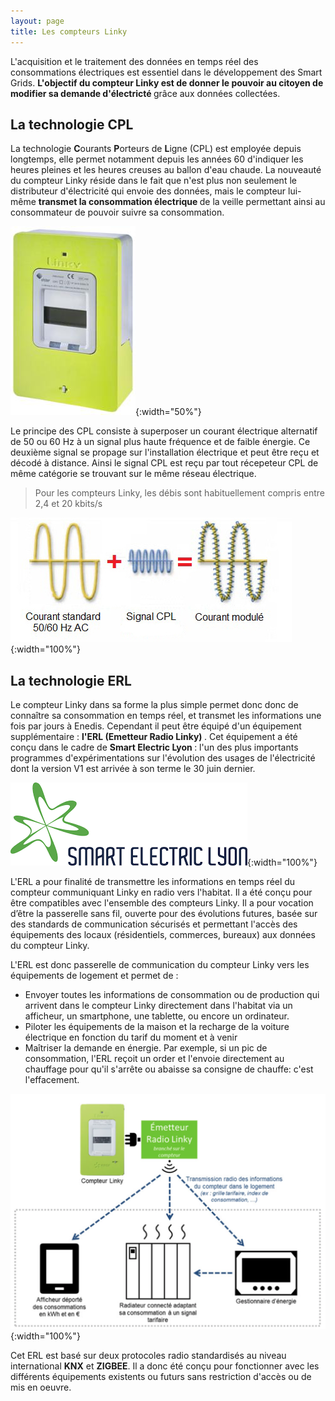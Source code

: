 ```yaml
---
layout: page
title: Les compteurs Linky
---
```


L'acquisition et le traitement des données en temps réel des consommations électriques est essentiel dans le développement des Smart Grids. <strong> L'objectif du compteur Linky est de donner le pouvoir au citoyen de modifier sa demande d'électricté </strong> grâce aux données collectées.

## La technologie CPL

La technologie <strong>C</strong>ourants <strong>P</strong>orteurs de <strong>L</strong>igne (CPL) est employée depuis longtemps, elle permet notamment depuis les années 60 d'indiquer les heures 
pleines et les heures creuses au ballon d'eau chaude. La nouveauté du compteur Linky réside dans le fait que n'est plus non seulement
le distributeur d'électricité qui envoie des données, mais le compteur lui-même <strong>transmet la consommation électrique </strong>
de la veille permettant ainsi au consommateur de pouvoir suivre sa consommation.

![Compteur Linky](/Images/linky.jpg/){:width="50%"}

Le principe des CPL consiste à superposer un courant électrique alternatif de 50 ou 60 Hz à un signal plus haute 
fréquence et de faible énergie. Ce deuxième signal se propage sur l'installation électrique et peut être reçu et 
décodé à distance. Ainsi le signal CPL est reçu par tout récepeteur CPL de même catégorie se trouvant sur le même réseau
électrique. 

> Pour les compteurs Linky, les débis sont habituellement compris entre 2,4 et 20 kbits/s

![CPL](/Images/CPL.jpg/){:width="100%"}

## La technologie ERL

Le compteur Linky dans sa forme la plus simple permet donc donc de connaître sa consommation
en temps réel, et transmet les informations une fois par jours à Enedis. Cependant il peut être équipé 
d'un équipement supplémentaire : <strong> l'ERL (Emetteur Radio Linky) </strong>. 
Cet équipement a été conçu dans le cadre de <strong> Smart Electric Lyon </strong> : l'un des plus importants programmes
d'expérimentations sur l'évolution des usages de l'électricité dont la version V1 est arrivée à son terme le 30 juin dernier. 

![Smart Electric Lyon](/Images/smartelec.png/){:width="100%"}

L'ERL a pour finalité de transmettre les informations en temps réel du compteur communiquant Linky en radio vers l'habitat. Il 
a été conçu pour être compatibles avec l'ensemble des compteurs Linky. Il a pour vocation d’être la passerelle sans fil, ouverte pour des évolutions futures, basée sur des standards de communication sécurisés et permettant l'accès des équipements des locaux (résidentiels, commerces, bureaux) aux données du compteur Linky.

L'ERL est donc passerelle de communication du compteur Linky vers les équipements de logement et permet de :
* Envoyer toutes les informations de consommation ou de production qui arrivent dans le compteur Linky directement
dans l'habitat via un afficheur, un smartphone, une tablette, ou encore un ordinateur.
* Piloter les équipements de la maison et la recharge de la voiture électrique en fonction du tarif du moment
et à venir
* Maîtriser la demande en énergie. Par exemple, si un pic de consommation, l'ERL reçoit un order et l'envoie
directement au chauffage pour qu'il s'arrête ou abaisse sa consigne de chauffe: c'est l'effacement.

![Smart Electric Lyon](/Images/smartappli.png/){:width="100%"}

Cet ERL est basé sur deux protocoles radio standardisés au niveau international <strong>KNX</strong> et 
<strong>ZIGBEE</strong>. Il a donc été conçu pour fonctionner avec les différents équipements existents ou futurs 
sans restriction d'accès ou de mis en oeuvre. 







